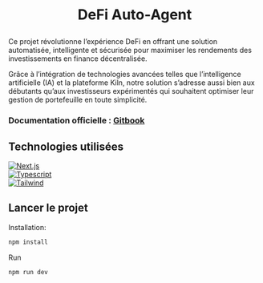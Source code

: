 # <p align="center"> DeFi Auto-Agent </p> </div>

Ce projet révolutionne l’expérience DeFi en offrant une solution automatisée, intelligente et sécurisée pour maximiser les rendements des investissements en finance décentralisée. 

Grâce à l’intégration de technologies avancées telles que l’intelligence artificielle (IA) et la plateforme Kiln, notre solution s’adresse aussi bien aux débutants qu’aux investisseurs expérimentés qui souhaitent optimiser leur gestion de portefeuille en toute simplicité.

### Documentation officielle : [Gitbook](https://wuildo.gitbook.io/defi-auto-agent)

## Technologies utilisées
[![Next.js][Next.js]][Next-url]   
[![Typescript][Typescript]][Typescript-url]   
[![Tailwind][Tailwind]][Tailwind-url]   

## Lancer le projet
Installation:
```bash
npm install
```

Run
```bash
npm run dev
```

[Next.js]: https://img.shields.io/badge/Next.js-35495E?style=for-the-badge&logo=nextdotjs&logoColor=fff
[Next-url]: https://nextjs.org/
[Typescript]: https://img.shields.io/badge/TypeScript-3178C6?style=for-the-badge&logo=typescript&logoColor=fff
[Typescript-url]: https://www.typescriptlang.org/
[Tailwind]: https://img.shields.io/badge/Tailwind%20CSS-%2338B2AC.svg?style=for-the-badge&logo=tailwind-css&logoColor=white
[Tailwind-url]: https://tailwindcss.com/
